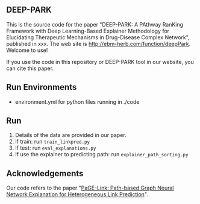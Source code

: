 ## DEEP-PARK
This is the source code for the paper "DEEP-PARK: A PAthway RanKing Framework with Deep Learning-Based Explainer Methodology for Elucidating Therapeutic Mechanisms in Drug-Disease Complex Network", published in xxx. The web site is http://ebm-herb.com/function/deepPark. Welcome to use!

If you use the code in this repository or DEEP-PARK tool in our website, you can cite this paper.

## Run Environments
- environment.yml for python files running in ./code

## Run

1. Details of the data are provided in our paper.
2. If train:  run `train_linkpred.py`
3. If test: run `eval_explanations.py`
4. If use the explainer to predicting path: run `explainer_path_sorting.py`

## Acknowledgements
Our code refers to the paper "[PaGE-Link: Path-based Graph Neural Network Explanation for Heterogeneous Link Prediction](https://github.com/amazon-science/page-link-path-based-gnn-explanation)".